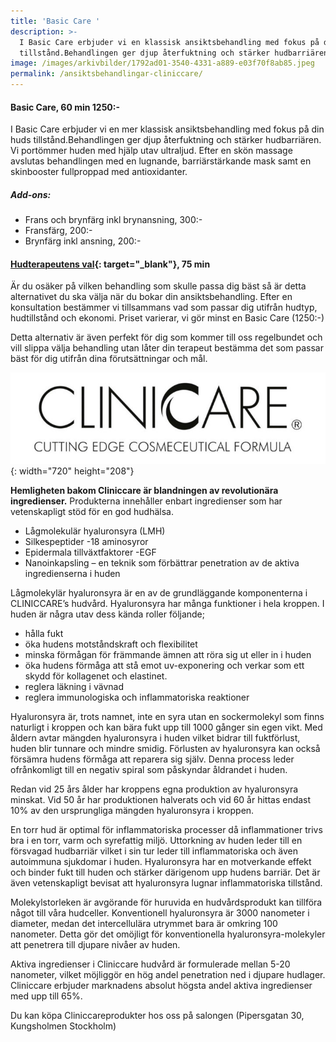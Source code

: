 ```yaml
---
title: 'Basic Care '
description: >-
  I Basic Care erbjuder vi en klassisk ansiktsbehandling med fokus på din huds
  tillstånd.Behandlingen ger djup återfuktning och stärker hudbarriären. 
image: /images/arkivbilder/1792ad01-3540-4331-a889-e03f70f8ab85.jpeg
permalink: /ansiktsbehandlingar-cliniccare/
---
```

#### Basic Care, 60 min 1250:-

I Basic Care erbjuder vi en mer klassisk ansiktsbehandling med fokus på din huds tillstånd.Behandlingen ger djup återfuktning och stärker hudbarriären. Vi portömmer huden med hjälp utav ultraljud. Efter en skön massage avslutas behandlingen med en lugnande, barriärstärkande mask samt en skinbooster fullproppad med antioxidanter.

##### **Add-ons:**

* Frans och brynfärg inkl brynansning, 300:-
* Fransfärg, 200:-
* Brynfärg inkl ansning, 200:-

#### [Hudterapeutens val](https://pipershudvard.com/hudterapeutens-val/){: target="_blank"}, 75 min

Är du osäker på vilken behandling som skulle passa dig bäst så är detta alternativet du ska välja när du bokar din ansiktsbehandling. Efter en konsultation bestämmer vi tillsammans vad som passar dig utifrån hudtyp, hudtillstånd och ekonomi. Priset varierar, vi gör minst en Basic Care (1250:-)

Detta alternativ är även perfekt för dig som kommer till oss regelbundet och vill slippa välja behandling utan låter din terapeut bestämma det som passar bäst för dig utifrån dina förutsättningar och mål.​​

![](/images/behandlingar/clinicare.jpg){: width="720" height="208"}

**Hemligheten bakom Cliniccare är blandningen av revolutionära ingredienser.** Produkterna innehåller enbart ingredienser som har vetenskapligt stöd för en god hudhälsa.

* Lågmolekulär hyaluronsyra (LMH)
* Silkespeptider -18 aminosyror
* Epidermala tillväxtfaktorer -EGF
* Nanoinkapsling – en teknik som förbättrar penetration av de aktiva ingredienserna i huden

Lågmolekylär hyaluronsyra är en av de grundläggande komponenterna i CLINICCARE’s hudvård. Hyaluronsyra har många funktioner i hela kroppen. I huden är några utav dess kända roller följande;

* hålla fukt
* öka hudens motståndskraft och flexibilitet
* minska förmågan för främmande ämnen att röra sig ut eller in i huden
* öka hudens förmåga att stå emot uv-exponering och verkar som ett skydd för kollagenet och elastinet.
* reglera läkning i vävnad
* reglera immunologiska och inflammatoriska reaktioner

Hyaluronsyra är, trots namnet, inte en syra utan en sockermolekyl som finns naturligt i kroppen och kan bära fukt upp till 1000 gånger sin egen vikt. Med åldern avtar mängden hyaluronsyra i huden vilket bidrar till fuktförlust, huden blir tunnare och mindre smidig. Förlusten av hyaluronsyra kan också försämra hudens förmåga att reparera sig själv. Denna process leder ofrånkomligt till en negativ spiral som påskyndar åldrandet i huden.

Redan vid 25 års ålder har kroppens egna produktion av hyaluronsyra minskat. Vid 50 år har produktionen halverats och vid 60 år hittas endast 10% av den ursprungliga mängden hyaluronsyra i kroppen.

En torr hud är optimal för inflammatoriska processer då inflammationer trivs bra i en torr, varm och syrefattig miljö. Uttorkning av huden leder till en försvagad hudbarriär vilket i sin tur leder till inflammatoriska och även autoimmuna sjukdomar i huden. Hyaluronsyra har en motverkande effekt och binder fukt till huden och stärker därigenom upp hudens barriär. Det är även vetenskapligt bevisat att hyaluronsyra lugnar inflammatoriska tillstånd.

Molekylstorleken är avgörande för huruvida en hudvårdsprodukt kan tillföra något till våra hudceller. Konventionell hyaluronsyra är 3000 nanometer i diameter, medan det intercellulära utrymmet bara är omkring 100 nanometer. Detta gör det omöjligt för konventionella hyaluronsyra-molekyler att penetrera till djupare nivåer av huden.

Aktiva ingredienser i Cliniccare hudvård är formulerade mellan 5-20 nanometer, vilket möjliggör en hög andel penetration ned i djupare hudlager. Cliniccare erbjuder marknadens absolut högsta andel aktiva ingredienser med upp till 65%.

Du kan köpa Cliniccareprodukter hos oss på salongen (Pipersgatan 30, Kungsholmen Stockholm)